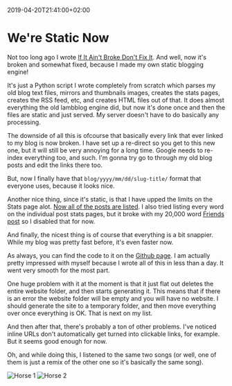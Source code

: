 2019-04-20T21:41:00+02:00
# We're Static Now

Not too long ago I wrote [If It Ain't Broke Don't Fix It](https://lambdan.se/blog/2018/11/10/if-it-ain-t-broke-don-t-fix-it/).
And well, now it's broken and somewhat fixed, because I made my own static blogging engine!

It's just a Python script I wrote completely from scratch which parses my old blog text files, mirrors and thumbnails images, creates the stats pages, creates the RSS feed, etc, and creates HTML files out of that.
It does almost everything the old lambblog engine did, but now it's done once and then the files are static and just served. My server doesn't have to do basically any processing.

The downside of all this is ofcourse that basically every link that ever linked to my blog is now broken. I have set up a re-direct so you get to this new one, but it will still be very annoying for a long time. Google needs to re-index everything too, and such.
I'm gonna try go to through my old blog posts and edit the links there too. 

But, now I finally have that `blog/yyyy/mm/dd/slug-title/` format that everyone uses, because it looks nice.

Another nice thing, since it's static, is that I have upped the limits on the Stats page alot. [Now all of the posts are listed](https://lambdan.se/blog/stats). I also tried listing every word on the individual post stats pages, but it broke with my 20,000 word [Friends post](https://lambdan.se/blog/2016/12/21/personal-notes-on-friends-all-of-its-episodes/) so I disabled that for now.

And finally, the nicest thing is of course that everything is a bit snappier. While my blog was pretty fast before, it's even faster now.

As always, you can find the code to it on the [Github page](https://github.com/lambdan/lambblog). I am actually pretty impressed with myself because I wrote all of this in less than a day. It went very smooth for the most part.

One huge problem with it at the moment is that it just flat out deletes the entire website folder, and then starts generating it. This means that if there is an error the website folder will be empty and you will have no website.
I should generate the site to a temporary folder, and then move everything over once everything is OK. That is next on my list.

And then after that, there's probably a ton of other problems. I've noticed inline URLs don't automatically get turned into clickable links, for example. But it seems good enough for now.

Oh, and while doing this, I listened to the same two songs (or well, one of them is just a remix of the other one so it's basically the same song).

![Horse 1](https://lambdan.se/img/blogpics2019/brave_2019-04-20_01-53-23.png)
![Horse 2](https://lambdan.se/img/blogpics2019/brave_2019-04-20_22-17-04.png)

